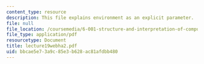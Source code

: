 ```yaml
---
content_type: resource
description: This file explains environment as an explicit parameter.
file: null
file_location: /coursemedia/6-001-structure-and-interpretation-of-computer-programs-spring-2005/bbcae5e73a9c85e3b628ac81afdbb480_lecture19webha2.pdf
file_type: application/pdf
resourcetype: Document
title: lecture19webha2.pdf
uid: bbcae5e7-3a9c-85e3-b628-ac81afdbb480
---
```

